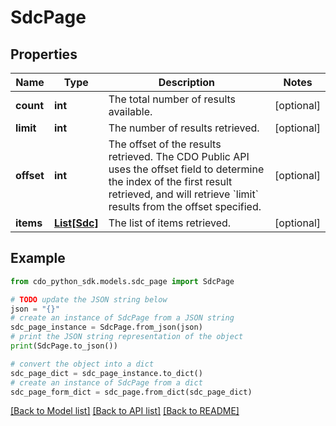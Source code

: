 # SdcPage


## Properties

Name | Type | Description | Notes
------------ | ------------- | ------------- | -------------
**count** | **int** | The total number of results available. | [optional] 
**limit** | **int** | The number of results retrieved. | [optional] 
**offset** | **int** | The offset of the results retrieved. The CDO Public API uses the offset field to determine the index of the first result retrieved, and will retrieve &#x60;limit&#x60; results from the offset specified. | [optional] 
**items** | [**List[Sdc]**](Sdc.md) | The list of items retrieved. | [optional] 

## Example

```python
from cdo_python_sdk.models.sdc_page import SdcPage

# TODO update the JSON string below
json = "{}"
# create an instance of SdcPage from a JSON string
sdc_page_instance = SdcPage.from_json(json)
# print the JSON string representation of the object
print(SdcPage.to_json())

# convert the object into a dict
sdc_page_dict = sdc_page_instance.to_dict()
# create an instance of SdcPage from a dict
sdc_page_form_dict = sdc_page.from_dict(sdc_page_dict)
```
[[Back to Model list]](../README.md#documentation-for-models) [[Back to API list]](../README.md#documentation-for-api-endpoints) [[Back to README]](../README.md)


